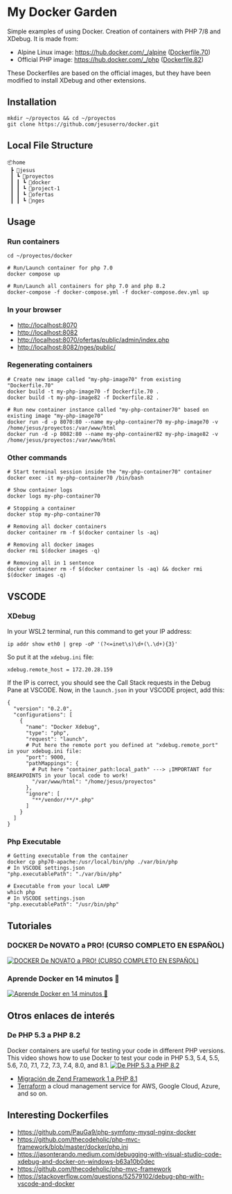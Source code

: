 # My Docker Garden

Simple examples of using Docker. Creation of containers with PHP 7/8 and XDebug.
It is made from:

- Alpine Linux image: <https://hub.docker.com/_/alpine> ([Dockerfile.70](https://github.com/jesuserro/docker/blob/main/Dockerfile.70))
- Official PHP image: <https://hub.docker.com/_/php> ([Dockerfile.82](https://github.com/jesuserro/docker/blob/main/Dockerfile.82))

These Dockerfiles are based on the official images, but they have been modified to install XDebug and other extensions.

## Installation

``` shell
mkdir ~/proyectos && cd ~/proyectos
git clone https://github.com/jesuserro/docker.git
```

## Local File Structure

``` shell
📦home
 ┣ 📂jesus
 ┃ ┗ 📂proyectos
 ┃ ┃ ┗ 📂docker
 ┃ ┃ ┗ 📂project-1
 ┃ ┃ ┗ 📂ofertas
 ┃ ┃ ┗ 📂nges
```

## Usage

### Run containers

``` shell
cd ~/proyectos/docker

# Run/Launch container for php 7.0
docker compose up

# Run/Launch all containers for php 7.0 and php 8.2
docker-compose -f docker-compose.yml -f docker-compose.dev.yml up
```

### In your browser

- <http://localhost:8070>
- <http://localhost:8082>
- <http://localhost:8070/ofertas/public/admin/index.php>
- <http://localhost:8082/nges/public/>

### Regenerating containers

``` shell
# Create new image called "my-php-image70" from existing "Dockerfile.70"
docker build -t my-php-image70 -f Dockerfile.70 .
docker build -t my-php-image82 -f Dockerfile.82 .

# Run new container instance called "my-php-container70" based on existing image "my-php-image70"
docker run -d -p 8070:80 --name my-php-container70 my-php-image70 -v /home/jesus/proyectos:/var/www/html
docker run -d -p 8082:80 --name my-php-container82 my-php-image82 -v /home/jesus/proyectos:/var/www/html
```

### Other commands

``` shell
# Start terminal session inside the "my-php-container70" container
docker exec -it my-php-container70 /bin/bash

# Show container logs
docker logs my-php-container70

# Stopping a container
docker stop my-php-container70

# Removing all docker containers  
docker container rm -f $(docker container ls -aq)

# Removing all docker images  
docker rmi $(docker images -q)

# Removing all in 1 sentence
docker container rm -f $(docker container ls -aq) && docker rmi $(docker images -q)
```

## VSCODE

### XDebug

In your WSL2 terminal, run this command to get your IP address:

``` shell
ip addr show eth0 | grep -oP '(?<=inet\s)\d+(\.\d+){3}'
```

So put it at the `xdebug.ini` file:

``` shell
xdebug.remote_host = 172.20.28.159
```

If the IP is correct, you should see the Call Stack requests in the Debug Pane at VSCODE.
Now, in the `launch.json` in your VSCODE project, add this:

``` shell
{
  "version": "0.2.0",
  "configurations": [
    {
      "name": "Docker Xdebug",
      "type": "php",
      "request": "launch",
      # Put here the remote port you defined at "xdebug.remote_port" in your xdebug.ini file:
      "port": 9000,
      "pathMappings": {
        # Put here "container_path:local_path" ---> ¡IMPORTANT for BREAKPOINTS in your local code to work!
        "/var/www/html": "/home/jesus/proyectos" 
      },
      "ignore": [
        "**/vendor/**/*.php"
      ]
    }
  ]
}
```

### Php Executable

``` shell
# Getting executable from the container
docker cp php70-apache:/usr/local/bin/php ./var/bin/php
# In VSCODE settings.json
"php.executablePath": "./var/bin/php"

# Executable from your local LAMP
which php
# In VSCODE settings.json
"php.executablePath": "/usr/bin/php"
```

## Tutoriales

### DOCKER De NOVATO a PRO! (CURSO COMPLETO EN ESPAÑOL)

[![DOCKER De NOVATO a PRO! (CURSO COMPLETO EN ESPAÑOL)](https://img.youtube.com/vi/CV_Uf3Dq-EU/0.jpg)](https://www.youtube.com/watch?v=CV_Uf3Dq-EU)

### Aprende Docker en 14 minutos 🐳

[![Aprende Docker en 14 minutos 🐳](https://img.youtube.com/vi/6idFknRIOp4/0.jpg)](https://www.youtube.com/watch?v=6idFknRIOp4)

## Otros enlaces de interés

### De PHP 5.3 a PHP 8.2

Docker containers are useful for testing your code in different PHP versions. This video shows how to use Docker to test your code in PHP 5.3, 5.4, 5.5, 5.6, 7.0, 7.1, 7.2, 7.3, 7.4, 8.0, and 8.1.
[![De PHP 5.3 a PHP 8.2](https://img.youtube.com/vi/BHAYO6esXlw/0.jpg)](https://www.youtube.com/watch?v=BHAYO6esXlw)

- [Migración de Zend Framework 1 a PHP 8.1](https://github.com/Shardj/zf1-future)
- [Terraform](https://registry.terraform.io/) a cloud management service for AWS, Google Cloud, Azure, and so on.

## Interesting Dockerfiles

- <https://github.com/PauGa9/php-symfony-mysql-nginx-docker>
- <https://github.com/thecodeholic/php-mvc-framework/blob/master/docker/php.ini>
- <https://jasonterando.medium.com/debugging-with-visual-studio-code-xdebug-and-docker-on-windows-b63a10b0dec>
- <https://github.com/thecodeholic/php-mvc-framework>
- <https://stackoverflow.com/questions/52579102/debug-php-with-vscode-and-docker>
